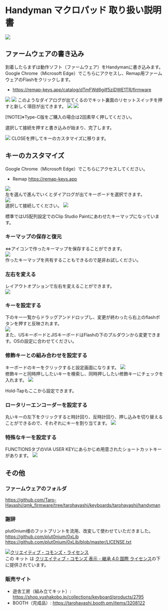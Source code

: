 # Handyman マクロパッド 取り扱い説明書

![](img/preassembled.jpg) 
  
## ファームウェアの書き込み
到着したらまずは動作ソフト（ファームウェア）をHandymanに書き込みます。  
Google Chrome（Microsoft Edge）でこちらにアクセスし、Remap用ファームウェアのFlashをクリックします。

- https://remap-keys.app/catalog/dTmFWd6gilf5ziDWE1TR/firmware
  


![](img/firmware1.png) 
![](img/firmware2.png) 
このようなダイアログが出てくるのでキット裏面のリセットスイッチを押すと新しく項目が出てきます。
![](img/firmware3.png) 
![](img/ura.jpg) 

[!NOTE]※Type-C版をご購入の場合は2回素早く押してください。

選択して接続を押すと書き込みが始まり、完了します。

![](img/firmware4.png) 
CLOSEを押してキーのカスタマイズに移ります。

## キーのカスタマイズ


Google Chrome（Microsoft Edge）でこちらにアクセスしてください。
- Remap https://remap-keys.app

![](img/remap1.png)  
左を選んで進んでいくとダイアログが出てキーボードを選択できます。  
![](img/remap2.png)  
選択して接続してください。
![](img/remap3.png)  

標準ではUS配列設定でのClip Studio Paintにあわせたキーマップになっています。  


### キーマップの保存と復元
⇔アイコンで作ったキーマップを保存することができます。  
![](img/remapkey.png)  
作ったキーマップを共有することもできるので是非お試しください。

### 左右を変える
レイアウトオプションで左右を変えることができます。  
![](img/remaplayout.png)  

### キーを設定する
下のキー一覧からドラッグアンドドロップし、変更が終わったら右上のflashボタンを押すと反映されます。  
![](img/remapflash.png)  
また、USキーボードとJISキーボードはFlashの下のプルダウンから変更できます。OSの設定に合わせてください。

### 修飾キーとの組み合わせを設定する
キーボードのキーをクリックすると設定画面になります。
![](img/remapmod1.png)  
修飾キーと同時押ししたいキーを検索し、同時押ししたい修飾キーにチェックを入れます。
![](img/remapmod2.png)  

Hold-Tapもここから設定できます。

### ロータリーエンコーダーを設定する
丸いキーの左下をクリックすると時計回り、反時計回り、押し込みを切り替えることができるので、それぞれにキーを割り当てます。
![](img/remapenc.png)  

### 特殊なキーを設定する
FUNCTIONSタブのVIA USER KEYにあらかじめ用意されたショートカットキーがあります。
![](img/remapshortcuts.png)  

## その他

### ファームウェアのフォルダ  
https://github.com/Taro-Hayashi/qmk_firmware/tree/tarohayashi/keyboards/tarohayashi/handyman

### 謝辞
plut0nium様のフットプリントを流用、改変して使わせていただきました。  
https://github.com/plut0nium/0xLib  
https://github.com/plut0nium/0xLib/blob/master/LICENSE.txt  

<a rel="license" href="http://creativecommons.org/licenses/by-sa/4.0/"><img alt="クリエイティブ・コモンズ・ライセンス" style="border-width:0" src="https://i.creativecommons.org/l/by-sa/4.0/88x31.png" /></a><br />この キット は <a rel="license" href="http://creativecommons.org/licenses/by-sa/4.0/">クリエイティブ・コモンズ 表示 - 継承 4.0 国際 ライセンス</a>の下に提供されています。

### 販売サイト
- 遊舎工房（組み立てキット）: https://shop.yushakobo.jp/collections/keyboard/products/2795   
- BOOTH（完成品）: https://tarohayashi.booth.pm/items/3208122




